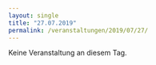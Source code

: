 ```yaml
---
layout: single
title: "27.07.2019"
permalink: /veranstaltungen/2019/07/27/
---
```


Keine Veranstaltung an diesem Tag.

